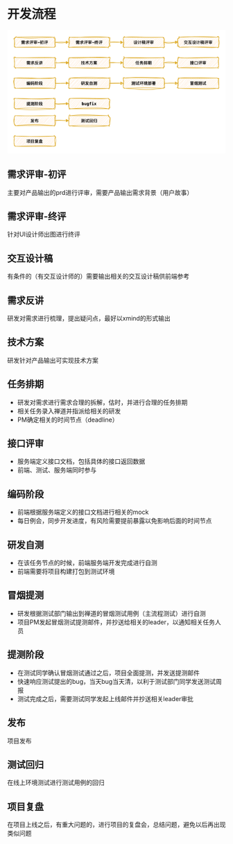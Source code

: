 # 开发流程

![work-flow](./images/work-flow.png)

## 需求评审-初评

主要对产品输出的prd进行评审，需要产品输出需求背景（用户故事）

## 需求评审-终评

针对UI设计师出图进行终评

## 交互设计稿

有条件的（有交互设计师的）需要输出相关的交互设计稿供前端参考

## 需求反讲

研发对需求进行梳理，提出疑问点，最好以xmind的形式输出

## 技术方案

研发针对产品输出可实现技术方案

## 任务排期

- 研发对需求进行需求合理的拆解，估时，并进行合理的任务排期
- 相关任务录入禅道并指派给相关的研发
- PM确定相关的时间节点（deadline）

## 接口评审

- 服务端定义接口文档，包括具体的接口返回数据
- 前端、测试、服务端同时参与

## 编码阶段

- 前端根据服务端定义的接口文档进行相关的mock
- 每日例会，同步开发进度，有风险需要提前暴露以免影响后面的时间节点

## 研发自测

- 在该任务节点的时候，前端服务端开发完成进行自测
- 前端需要将项目构建打包到测试环境

## 冒烟提测

- 研发根据测试部门输出到禅道的冒烟测试用例（主流程测试）进行自测
- 项目PM发起冒烟测试提测邮件，并抄送给相关的leader，以通知相关任务人员

## 提测阶段

- 在测试同学确认冒烟测试通过之后，项目全面提测，并发送提测邮件
- 快速响应测试提出的bug，当天bug当天清，以利于测试部门同学发送测试周报
- 测试完成之后，需要测试同学发起上线邮件并抄送相关leader审批

## 发布

项目发布

## 测试回归

在线上环境测试进行测试用例的回归

## 项目复盘

在项目上线之后，有重大问题的，进行项目的复盘会，总结问题，避免以后再出现类似问题